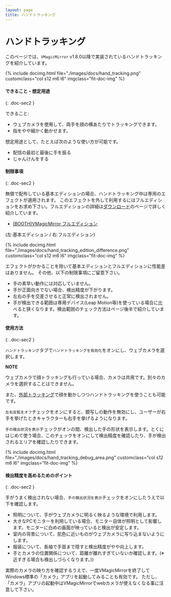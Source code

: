 ```yaml
---
layout: page
title: ハンドトラッキング
---
```


# ハンドトラッキング

このページでは、`VMagicMirror` v1.8.0以降で実装されているハンドトラッキングを紹介しています。

<div class="row">
{% include docimg.html file="./images/docs/hand_tracking.png" customclass="col s12 m6 l6" imgclass="fit-doc-img" %}
</div>


#### できること・想定用途
{: .doc-sec2 }

できること:

<div class="doc-ul" markdown="1">

- ウェブカメラを使用して、両手を顔の横あたりでトラッキングできます。
- 指をやや細かく動かせます。

</div>

想定用途として、たとえば次のような使い方が可能です。

<div class="doc-ul" markdown="1">

- 配信の最初と最後に手を振る
- じゃんけんをする

</div>


#### 制限事項
{: .doc-sec2 }

無償で配布している基本エディションの場合、ハンドトラッキング中は専用のエフェクトが適用されます。
このエフェクトを外して利用するにはフルエディションをお求め下さい。フルエディションの詳細は[ダウンロード](../../download)のページで詳しく紹介しています。

<div class="doc-ul" markdown="1">

- [(BOOTH)VMagicMirror フルエディション](https://baku-dreameater.booth.pm/items/3064040)

</div>

(左:基本エディション / 右:フルエディション)

<div class="row">
{% include docimg.html file="./images/docs/hand_tracking_edition_difference.png" customclass="col s12 m6 l6" imgclass="fit-doc-img" %}
</div>

エフェクトがかかることを除いて基本エディションとフルエディションに性能差はありません。
その他、以下の制限事項にご留意下さい。

<div class="doc-ul" markdown="1">

- 手の素早い動作には対応していません。
- 手が正面向きでない場合、検出精度が下がります。
- 左右の手を交差させると正常に検出されません。
- 手が検出できる範囲は専用デバイス(Leap Motion等)を使っている場合に比べると狭くなります。検出範囲のチェック方法はページ後半で紹介しています。

</div>


#### 使用方法
{: .doc-sec2 }

`ハンドトラッキング`タブで`ハンドトラッキングを有効化`をオンにし、ウェブカメラを選択します。

<div class="note-area" markdown="1">

**NOTE**

ウェブカメラで顔トラッキングも行っている場合、カメラは共用です。別々のカメラを選択することはできません。

また、[外部トラッキング](../external_tracker)で顔を動かしつつハンドトラッキングを使うことも可能です。

</div>

`左右反転をオフ`チェックをオンにすると、鏡写しの動作を無効にし、ユーザーが右手を挙げたときキャラクターも右手を挙げるようになります。

`手の検出状況を表示`チェックがオンの間、検出した手の形状を表示します。とくにはじめて使う場合、このチェックをオンにして検出精度を確認したり、手が検出されるエリアを確認したりできます。

<div class="row">
{% include docimg.html file="./images/docs/hand_tracking_debug_area.png" customclass="col s12 m6 l6" imgclass="fit-doc-img" %}
</div>


#### 検出精度を高めるためのポイント
{: .doc-sec2 }

手がうまく検出されない場合、`手の検出状況を表示`チェックをオンにしたうえで以下を確認します。

<div class="doc-ul" markdown="1">

- 照明について、手がウェブカメラに明るく映るような環境で利用します。
- 大きなPCモニターを利用している場合、モニター自体が照明として影響します。モニターに白めの画面が映っていると検出が安定します。
- 室内の背景について、肌色に近いものがウェブカメラに写り込まないようにします。
- 服装について、長袖で手首まで隠すと検出精度がやや向上します。
- 手とカメラの位置関係について、距離が離れすぎていないか確認します。(※近すぎる場合も検出しづらくなります。))

</div>

実際のカメラの映り方を確認するうえで、一度VMagicMirrorを終了してWindows標準の「カメラ」アプリを起動してみることも有効です。
ただし、「カメラ」アプリの起動中はVMagicMirrorでwebカメラが使えなくなる事に注意して下さい。
